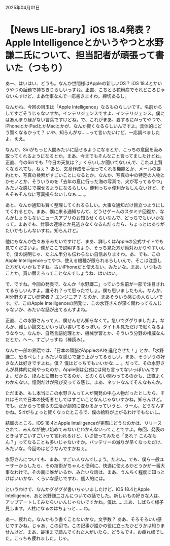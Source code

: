2025年04月01日

# 【News LIE-brary】iOS 18.4発表？ Apple Intelligenceとかいうやつと水野謙二氏について、担当記者が頑張って書いた（つもり）

あー、はいはい、どうも。なんか世間様はAppleの新しいOS？ iOS 18.4とかいうやつの話題で持ちきりらしいっすね。正直、こちとら花粉症でそれどころじゃないんすけど、まあ仕事なんで一応書きますわ。締切あるし。

なんかね、今回の目玉は「Apple Intelligence」なるものらしいです。名前からしてすごそうじゃないすか。インテリジェンスですよ、インテリジェンス。僕にはあんまり縁がない言葉ですけどね。で、これがまあ、要するにAIってやつで、iPhoneとかiPadとかMacとかが、なんか賢くなるらしいんですよ。具体的にどう賢くなるかって？ いや、知らんがな……って言いたいけど、一応調べましたよ、ええ。

なんか、Siriがもっと人間みたいに話せるようになるとか、こっちの意図を汲み取ってくれるようになるとか。まあ、今までもそんなこと言ってましたけどね。正直、今のSiriでも「今日の天気は？」くらいしか聞いてないんで、これ以上賢くなられても、ねぇ？ あと、文章作成を手伝ってくれる機能とか、メールの要約とか、写真の検索がすごいことになるとか。なんか、写真の中の特定の人物とかモノとか、そういうのを「去年の夏に行った海の写真で、犬が写ってるやつ」みたいな感じで探せるようになるらしい。便利っちゃ便利かもしんないけど、そもそもそんなに写真撮らないしなぁ……。

あと、なんか通知も賢く整理してくれるらしい。大事な通知だけ目立つようにしてくれるとか。まあ、僕に来る通知なんて、どうせゲームのスタミナ回復か、なんかしょうもないニュースアプリのお知らせくらいなんで、どっちでもいいかなって。まあでも、仕事の連絡とか見逃さなくなるんだったら、ちょっとはありがたいかもしんないすね。知らんけど。

他にもなんか色々あるみたいですけど、まあ、詳しくはAppleの公式サイトでも見てくださいよ。僕がここで説明するより、そっち見た方が絶対わかりやすいんで。僕の説明じゃ、たぶん半分も伝わらない自信ありますわ。あ、でも、このApple Intelligenceってやつ、使える機種が限られるらしいんで、そこは注意した方がいいかもですね。古いiPhoneだと使えない、みたいな。まあ、いつものことか。買い替えろってことなんでしょうね、はいはい。

で、ですね。今回の発表で、なんか「水野謙二」っていう名前が一部で注目されてるらしいんすよ。誰それ？って思ったでしょ。僕も思いましたもん。なんか、AI分野のすごい研究者？ エンジニア？ なのか、まあそういう感じの人らしいです。で、このApple Intelligenceの開発に、この水野さんが深く関わってるんじゃないか、みたいな話が出てるんすよね。

正直、この水野さんって人、僕ぜんぜん知らなくて。急いでググりましたよ。なんか、難しい論文とかいっぱい書いてるっぽい。タイトル見ただけで眠くなるようなやつ。なんか、自然言語処理とか、機械学習とか、そういう分野の権威なんだとか。へー、すごいっすね（棒読み）。

なんか一部の界隈では、「日本の頭脳がAppleのAIを進化させた！」とか、「水野謙二、恐るべし！」みたいな感じで盛り上がってるらしい。まあ、そういうの好きな人は好きですよね。僕？ 僕はどっちでもいいかな……。だって、その水野さんが具体的に何やったのか、Apple側は公式には何も言ってないっぽいんですよ。だから、ほんとに関わってるのか、どのくらい関わってるのかも、正直よくわかんない。憶測だけが飛び交ってる感じ。まあ、ネットなんてそんなもんか。

ただまあ、もし本当にこの水野さんって人が開発の中心人物だったとしたら、それはそれで日本の技術者としてはすごいことなんじゃないすかね。知らんけど。でも、だからって僕らの生活が劇的に変わるかっていうと、うーん、どうなんすかね。Siriがちょっと賢くなったところで、僕の給料が上がるわけでもないし。

結局のところ、iOS 18.4とApple Intelligenceが実際にどうなのかは、リリースされて、みんなが使い始めてみないとわかんないってことですよ。毎回、発表のときはすごいすごいって言われるけど、いざ使ってみたら「あれ？ こんなもん？」ってなることも多いじゃないすか。バッテリーの減りが早くなっただけ、みたいな。今回のはどうなんですかねぇ。

水野さんについても、まあ、すごい人なんでしょう。たぶん。でも、僕ら一般ユーザーからしたら、その技術がちゃんと便利に、快適に使えるかどうかが一番大事なわけで。その裏に誰がいるか、みたいな話は、まあ、うんちく程度に知っとけばいいかな、くらいな感じですわ、個人的には。

というわけで、なんかグダグダ書いちゃいましたけど、iOS 18.4とApple Intelligence、あと水野謙二さんについての話でした。新しいもの好きな人は、アップデートしてみたらいいんじゃないですかね。僕は……まあ、しばらく様子見します。人柱になるのはちょっと……ね。

あー、疲れた。なんかもう書くことないかな。文字数？ ああ、そろそろいい感じですかね。じゃあ、この辺で。この記事が誰かの役に立ったかどうかは知りませんけど、まあ、最後まで読んでくれた人がいたら、どうもです。お疲れ様でした。こっちも疲れました。じゃ。